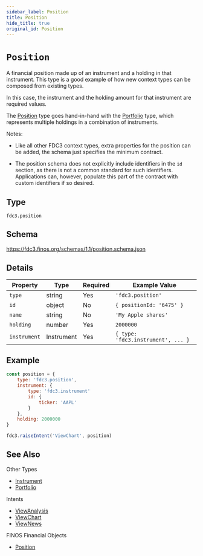 ```yaml
---
sidebar_label: Position
title: Position
hide_title: true
original_id: Position
---
```

# `Position`

A financial position made up of an instrument and a holding in that instrument. This type is a good
example of how new context types can be composed from existing types.

In this case, the instrument and the holding amount for that instrument are required values.

The [Position](Position) type goes hand-in-hand with the [Portfolio](Portfolio) type, which represents
multiple holdings in a combination of instruments.

Notes:

- Like all other FDC3 context types, extra properties for the position can be added, the schema just 
specifies the minimum contract.

- The position schema does not explicitly include identifiers in the `id` section, as there
is not a common standard for such identifiers. Applications can, however, populate
this part of the contract with custom identifiers if so desired.

## Type

`fdc3.position`

## Schema

https://fdc3.finos.org/schemas/1.1/position.schema.json

## Details

| Property     | Type       | Required | Example Value                      |
|--------------|------------|----------|------------------------------------|
| `type`       | string     | Yes      | `'fdc3.position'`                  |
| `id`         | object     | No       | `{ positionId: '6475' }`           |
| `name`       | string     | No       | `'My Apple shares'`                |
| `holding`    | number     | Yes      | `2000000`                          |
| `instrument` | Instrument | Yes      | `{ type: 'fdc3.instrument', ... }` |

## Example

```js
const position = {
    type: 'fdc3.position',
    instrument: {
        type: 'fdc3.instrument'
        id: {
            ticker: 'AAPL'
        }
    },
    holding: 2000000
}

fdc3.raiseIntent('ViewChart', position)
```

## See Also

Other Types
- [Instrument](Instrument)
- [Portfolio](Portfolio)

Intents
- [ViewAnalysis](../../intents/ref/ViewAnalysis)
- [ViewChart](../../intents/ref/ViewChart)
- [ViewNews](../../intents/ref/ViewNews)

FINOS Financial Objects
- [Position](https://fo.finos.org/docs/objects/position)